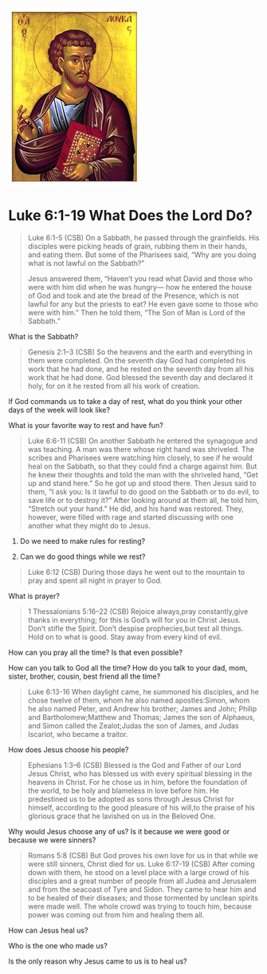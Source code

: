 <img class="intro-right" src="art-luke.jpg">

# Luke 6:1-19 What Does the Lord Do?

>Luke 6:1-5 (CSB) On a Sabbath, he passed through the grainfields. His disciples were picking heads of grain, rubbing them in their hands, and eating them. But some of the Pharisees said, “Why are you doing what is not lawful on the Sabbath?”
>
>Jesus answered them, “Haven’t you read what David and those who were with him did when he was hungry— how he entered the house of God and took and ate the bread of the Presence, which is not lawful for any but the priests to eat? He even gave some to those who were with him.” Then he told them, “The Son of Man is Lord of the Sabbath.”

What is the Sabbath?


>Genesis 2:1–3 (CSB) So the heavens and the earth and everything in them were completed. On the seventh day God had completed his work that he had done, and he rested on the seventh day from all his work that he had done. God blessed the seventh day and declared it holy, for on it he rested from all his work of creation.

If God commands us to take a day of rest, what do you think your other days of the week will look like?

What is your favorite way to rest and have fun?

>Luke 6:6-11 (CSB) On another Sabbath he entered the synagogue and was teaching. A man was there whose right hand was shriveled. The scribes and Pharisees were watching him closely, to see if he would heal on the Sabbath, so that they could find a charge against him. But he knew their thoughts and told the man with the shriveled hand, “Get up and stand here.” So he got up and stood there. Then Jesus said to them, “I ask you: Is it lawful to do good on the Sabbath or to do evil, to save life or to destroy it?” After looking around at them all, he told him, “Stretch out your hand.” He did, and his hand was restored. They, however, were filled with rage and started discussing with one another what they might do to Jesus.

1. Do we need to make rules for resting?

2. Can we do good things while we rest?

>Luke 6:12 (CSB) During those days he went out to the mountain to pray and spent all night in prayer to God.

What is prayer?


>1 Thessalonians 5:16–22 (CSB) Rejoice always,pray constantly,give thanks in everything; for this is God’s will for you in Christ Jesus. Don’t stifle the Spirit. Don’t despise prophecies,but test all things. Hold on to what is good. Stay away from every kind of evil.

How can you pray all the time? Is that even possible?

How can you talk to God all the time? How do you talk to your dad, mom, sister, brother, cousin, best friend all the time?

>Luke 6:13-16 When daylight came, he summoned his disciples, and he chose twelve of them, whom he also named apostles:Simon, whom he also named Peter, and Andrew his brother; James and John; Philip and Bartholomew;Matthew and Thomas; James the son of Alphaeus, and Simon called the Zealot;Judas the son of James, and Judas Iscariot, who became a traitor.

How does Jesus choose his people?


>Ephesians 1:3–6 (CSB) Blessed is the God and Father of our Lord Jesus Christ, who has blessed us with every spiritual blessing in the heavens in Christ. For he chose us in him, before the foundation of the world, to be holy and blameless in love before him. He predestined us to be adopted as sons through Jesus Christ for himself, according to the good pleasure of his will,to the praise of his glorious grace that he lavished on us in the Beloved One.

Why would Jesus choose any of us? Is it because we were good or because we were sinners?


>Romans 5:8 (CSB) But God proves his own love for us in that while we were still sinners, Christ died for us.
>Luke 6:17-19 (CSB) After coming down with them, he stood on a level place with a large crowd of his disciples and a great number of people from all Judea and Jerusalem and from the seacoast of Tyre and Sidon. They came to hear him and to be healed of their diseases; and those tormented by unclean spirits were made well. The whole crowd was trying to touch him, because power was coming out from him and healing them all.

How can Jesus heal us?

Who is the one who made us?

Is the only reason why Jesus came to us is to heal us?
